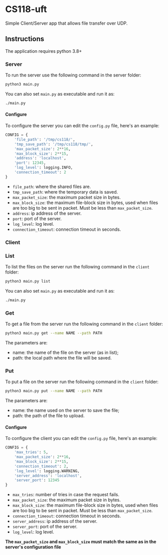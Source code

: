 # CS118-uft

Simple Client/Server app that allows file transfer over UDP. 

## Instructions

The application requires python 3.8+

### Server

To run the server use the following command in the server folder:

```sh
python3 main.py
```

You can also set `main.py` as executable and run it as:

```sh
./main.py
```

#### Configure

To configure the server you can edit the `config.py` file, here's an example:

```py
CONFIG = {
    'file_path': '/tmp/cs118/',
    'tmp_save_path': '/tmp/cs118/tmp/',
    'max_packet_size': 2**16,
    'max_block_size': 2**15,
    'address': 'localhost',
    'port': 12345,
    'log_level': logging.INFO,
    'connection_timeout': 2
}
```

- `file_path`: where the shared files are.
- `tmp_save_path`: where the temporary data is saved.
- `max_packet_size`: the maximum packet size in bytes.
- `max_block_size`: the maximum file-block size in bytes, used when files are too big to be sent in packet. Must be less than `max_packet_size`.
- `address`: ip address of the server.
- `port`: port of the server.
- `log_level`: log level.
- `connection_timeout`: connection timeout in seconds.

### Client

### List

To list the files on the server run the following command in the `client` folder:

```sh
python3 main.py list
```

You can also set `main.py` as executable and run it as:

```sh
./main.py
```

### Get

To get a file from the server run the following command in the `client` folder:

```sh
python3 main.py get --name NAME --path PATH
```

The parameters are:
- name: the name of the file on the server (as in list);
- path: the local path where the file will be saved.

### Put

To put a file on the server run the following command in the `client` folder:

```sh
python3 main.py put --name NAME --path PATH
```

The parameters are:
- name: the name used on the server to save the file;
- path: the path of the file to upload.

#### Configure

To configure the client you can edit the `config.py` file, here's an example:

```py
CONFIG = {
    'max_tries': 5,
    'max_packet_size': 2**16,
    'max_block_size': 2**15,
    'connection_timeout': 2,
    'log_level': logging.WARNING,
    'server_address': 'localhost',
    'server_port': 12345
}
```

- `max_tries`: number of tries in case the request fails.
- `max_packet_size`: the maximum packet size in bytes.
- `max_block_size`: the maximum file-block size in bytes, used when files are too big to be sent in packet. Must be less than `max_packet_size`.
- `connection_timeout`: connection timeout in seconds.
- `server_address`: ip address of the server.
- `server_port`: port of the server.
- `log_level`: log level.

__The `max_packet_size` and `max_block_size` must match the same as in the server's configuration file__